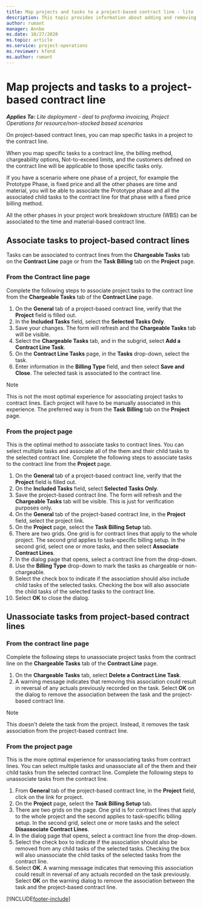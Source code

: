 ```yaml
---
title: Map projects and tasks to a project-based contract line - lite
description: This topic provides information about adding and removing projects and tasks to a contract line.
author: rumant
manager: Annbe
ms.date: 10/27/2020
ms.topic: article
ms.service: project-operations
ms.reviewer: kfend 
ms.author: rumant
---
```


# Map projects and tasks to a project-based contract line 

_**Applies To:** Lite deployment - deal to proforma invoicing, Project Operations for resource/non-stocked based scenarios_

On project-based contract lines, you can map specific tasks in a project to the contract line.

When you map specific tasks to a contract line, the billing method, chargeability options, Not-to-exceed limits, and the customers defined on the contract line will be applicable to those specific tasks only.

If you have a scenario where one phase of a project, for example the Prototype Phase, is fixed price and all the other phases are time and material, you will be able to associate the Prototype phase and all the associated child tasks to the contract line for that phase with a fixed price billing method.

All the other phases in your project work breakdown structure (WBS) can be associated to the time and material-based contract line.

## Associate tasks to project-based contract lines

Tasks can be associated to contract lines from the **Chargeable Tasks** tab on the **Contract Line** page or from the **Task Billing** tab on the **Project** page.

### From the Contract line page

Complete the following steps to associate project tasks to the contract line from the **Chargeable Tasks** tab of the **Contract Line** page.

1. On the **General** tab of a project-based contract line, verify that the **Project** field is filled out.
2. In the **Included Tasks** field, select the **Selected Tasks Only**.
3. Save your changes. The form will refresh and the **Chargeable Tasks** tab will be visible.
4. Select the **Chargeable Tasks** tab, and in the subgrid, select **Add a Contract Line Task**.
5. On the **Contract Line Tasks** page, in the **Tasks** drop-down, select the task. 
6. Enter information in the **Billing Type** field, and then select **Save and Close**. The selected task is associated to the contract line.

> [!NOTE]
> This is not the most optimal experience for associating project tasks to contract lines. Each project will have to be manually associated in this experience. The preferred way is from the **Task Billing** tab on the **Project** page.

### From the project page

This is the optimal method to associate tasks to contract lines. You can select multiple tasks and associate all of the them and their child tasks to the selected contract line. Complete the following steps to associate tasks to the contract line from the **Project** page.

1. On the **General** tab of a project-based contract line, verify that the **Project** field is filled out.
2. On the **Included Tasks** field, select **Selected Tasks Only**.
3. Save the project-based contract line. The form will refresh and the **Chargeable Tasks** tab will be visible. This is just for verification purposes only.
4. On the **General** tab of the project-based contract line, in the **Project** field, select the project link.
5. On the **Project** page, select the **Task Billing Setup** tab.
6. There are two grids. One grid is for contract lines that apply to the whole project. The second grid applies to task-specific billing setup. In the second grid, select one or more tasks, and then select **Associate Contract Lines**.
7. In the dialog page that opens, select a contract line from the drop-down.
8. Use the **Billing Type** drop-down to mark the tasks as chargeable or non-chargeable.
9. Select the check box to indicate if the association should also include child tasks of the selected tasks. Checking the box will also associate the child tasks of the selected tasks to the contract line.
10. Select **OK** to close the dialog.

## Unassociate tasks from project-based contract lines

### From the contract line page

Complete the following steps to unassociate project tasks from the contract line on the **Chargeable Tasks** tab of the **Contract Line** page.

1. On the **Chargeable Tasks** tab, select **Delete a Contract Line Task**.
2. A warning message indicates that removing this association could result in reversal of any actuals previously recorded on the task. Select **OK** on the dialog to remove the association between the task and the project-based contract line. 

> [!NOTE]
> This doesn't delete the task from the project. Instead, it removes the task association from the project-based contract line.

### From the project page

This is the more optimal experience for unassociating tasks from contract lines. You can select multiple tasks and unassociate all of the them and their child tasks from the selected contract line. Complete the following steps to unassociate tasks from the contract line.

1. From **General** tab of the project-based contract line, in the **Project** field, click on the link for project.
2. On the **Project** page, select the **Task Billing Setup** tab.
3. There are two grids on the page. One grid is for contract lines that apply to the whole project and the second applies to task-specific billing setup. In the second grid, select one or more tasks and the select **Disassociate Contract Lines**.
4. In the  dialog page that opens, select a contract line from the drop-down.
5. Select the check box to indicate if the association should also be removed from any child tasks of the selected tasks. Checking the box will also unassociate the child tasks of the selected tasks from the contract line.
6. Select **OK**. A warning message indicates that removing this association could result in reversal of any actuals recorded on the task previously. Select **OK** on the warning dialog to remove the association between the task and the project-based contract line.


[!INCLUDE[footer-include](../../includes/footer-banner.md)]
